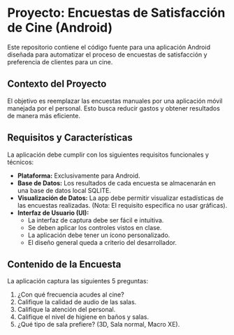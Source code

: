 # Proyecto: Encuestas de Satisfacción de Cine (Android)

Este repositorio contiene el código fuente para una aplicación Android diseñada para automatizar el proceso de encuestas de satisfacción y preferencia de clientes para un cine.

## Contexto del Proyecto

El objetivo es reemplazar las encuestas manuales por una aplicación móvil manejada por el personal. Esto busca reducir gastos y obtener resultados de manera más eficiente.

## Requisitos y Características

La aplicación debe cumplir con los siguientes requisitos funcionales y técnicos:

* **Plataforma:** Exclusivamente para Android.
* **Base de Datos:** Los resultados de cada encuesta se almacenarán en una base de datos local SQLITE.
* **Visualización de Datos:** La app debe permitir visualizar estadísticas de las encuestas realizadas. (Nota: El requisito especifica no usar gráficas).
* **Interfaz de Usuario (UI):**
    * La interfaz de captura debe ser fácil e intuitiva.
    * Se deben aplicar los controles vistos en clase.
    * La aplicación debe tener un ícono personalizado.
    * El diseño general queda a criterio del desarrollador.

## Contenido de la Encuesta

La aplicación captura las siguientes 5 preguntas:

1.  ¿Con qué frecuencia acudes al cine?
2.  Califique la calidad de audio de las salas.
3.  Califique la atención del personal.
4.  Califique el nivel de higiene en baños y salas.
5.  ¿Qué tipo de sala prefiere? (3D, Sala normal, Macro XE).
